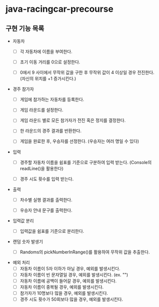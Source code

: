 # java-racingcar-precourse

## 구현 기능 목록

- 자동차
    - [ ] 각 자동차에 이름을 부여한다.
    - [ ] 초기 이동 거리를 0으로 설정한다.
    - [ ] 0에서 9 사이에서 무작위 값을 구한 후 무작위 값이 4 이상일 경우 전진한다. (자신의 위치를 +1 증가시킨다.)


- 경주 참가자
    - [ ] 게임에 참가하는 자동차를 등록한다.
    - [ ] 게임 라운드를 설정한다.
    - [ ] 게임 라운드 별로 모든 참가자가 전진 혹은 정지를 결정한다.
    - [ ] 한 라운드의 경주 결과를 반환한다.
    - [ ] 게임을 완료한 후, 우승자를 선정한다. (우승자는 여러 명일 수 있다)


- 입력
    - [ ] 경주할 자동차 이름을 쉼표를 기준으로 구분하여 입력 받는다.
      (Console의 readLine()을 활용한다)
    - [ ] 경주 시도 횟수를 입력 받는다.


- 출력
    - [ ] 차수별 실행 결과를 출력한다.
    - [ ] 우승자 안내 문구를 출력한다.


- 입력값 분리
    - [ ] 입력값을 쉼표를 기준으로 분리한다.


- 랜덤 숫자 발생기
    - [ ] Randoms의 pickNumberInRange()를 활용하여 무작위 값을 추출한다.


- 예외 처리
    - [ ] 자동차 이름이 5자 이하가 아닐 경우, 예외를 발생시킨다.
    - [ ] 자동차 이름이 빈 문자열일 경우, 예외를 발생시킨다. (ex. "")
    - [ ] 자동차 이름에 공백이 들어갈 경우, 예외를 발생시킨다.
    - [ ] 자동차 이름이 중복될 경우, 예외를 발생시킨다.
    - [ ] 참가자가 10명보다 많을 경우, 예외를 발생시킨다.
    - [ ] 경주 시도 횟수가 50회보다 많을 경우, 예외를 발생시킨다.